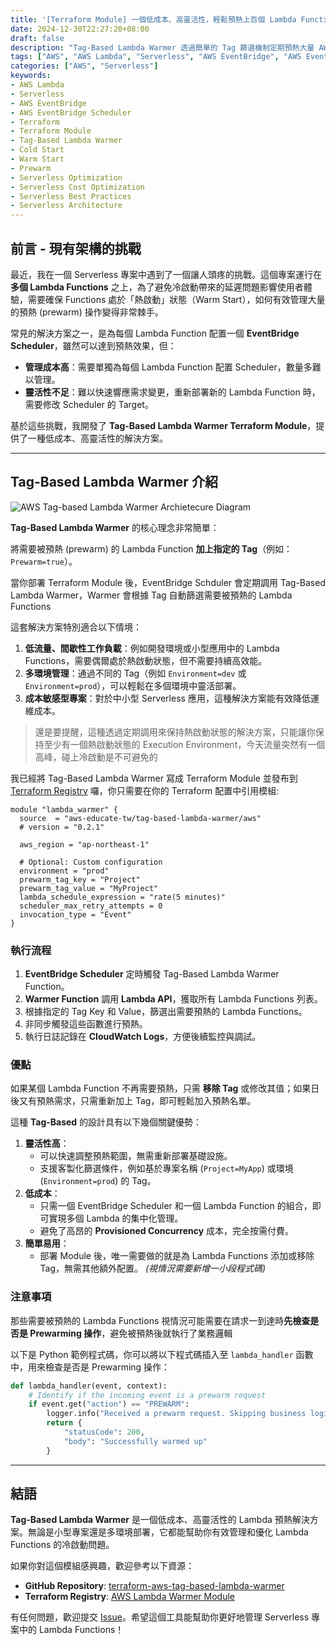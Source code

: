 ```yaml
---
title: '[Terraform Module] 一個低成本、高靈活性，輕鬆預熱上百個 Lambda Function 的解決方案：Tag-Based Lambda Warmer'
date: 2024-12-30T22:27:20+08:00
draft: false
description: "Tag-Based Lambda Warmer 透過簡單的 Tag 篩選機制定期預熱大量 AWS Lambda Functions，輕鬆解決冷啟動問題。這個 Terraform Module 提供了一個低成本且高靈活性的解決方案，特別適合間歇性工作負載、流量低且對成本敏感的 Serverless 中小型專案。"
tags: ["AWS", "AWS Lambda", "Serverless", "AWS EventBridge", "AWS EventBridge Scheduler", "Terraform", "Serverless"]
categories: ["AWS", "Serverless"]
keywords:
- AWS Lambda
- Serverless
- AWS EventBridge
- AWS EventBridge Scheduler
- Terraform
- Terraform Module
- Tag-Based Lambda Warmer
- Cold Start
- Warm Start
- Prewarm
- Serverless Optimization
- Serverless Cost Optimization
- Serverless Best Practices
- Serverless Architecture
---
```


## 前言 - 現有架構的挑戰

最近，我在一個 Serverless 專案中遇到了一個讓人頭疼的挑戰。這個專案運行在**多個 Lambda Functions** 之上，為了避免冷啟動帶來的延遲問題影響使用者體驗，需要確保 Functions 處於「熱啟動」狀態（Warm Start），如何有效管理大量的預熱 (prewarm) 操作變得非常棘手。

常見的解決方案之一，是為每個 Lambda Function 配置一個 **EventBridge Scheduler**，雖然可以達到預熱效果，但：

- **管理成本高**：需要單獨為每個 Lambda Function 配置 Scheduler，數量多難以管理。
- **靈活性不足**：難以快速響應需求變更，重新部署新的 Lambda Function 時，需要修改 Scheduler 的 Target。

基於這些挑戰，我開發了 **Tag-Based Lambda Warmer Terraform Module**，提供了一種低成本、高靈活性的解決方案。

---

## Tag-Based Lambda Warmer 介紹

![AWS Tag-based Lambda Warmer Archietecure Diagram](https://github.com/user-attachments/assets/51faed13-9501-4819-b687-c91291cc6009)

**Tag-Based Lambda Warmer** 的核心理念非常簡單：

將需要被預熱 (prewarm) 的 Lambda Function **加上指定的 Tag**（例如：`Prewarm=true`）。

當你部署 Terraform Module 後，EventBridge Schduler 會定期調用 Tag-Based Lambda Warmer，Warmer 會根據 Tag 自動篩選需要被預熱的 Lambda Functions

這套解決方案特別適合以下情境：

1. **低流量、間歇性工作負載**：例如開發環境或小型應用中的 Lambda Functions，需要偶爾處於熱啟動狀態，但不需要持續高效能。
2. **多環境管理**：通過不同的 Tag（例如 `Environment=dev` 或 `Environment=prod`），可以輕鬆在多個環境中靈活部署。
3. **成本敏感型專案**：對於中小型 Serverless 應用，這種解決方案能有效降低運維成本。

> 還是要提醒，這種透過定期調用來保持熱啟動狀態的解決方案，只能讓你保持至少有一個熱啟動狀態的 Execution Environment，今天流量突然有一個高峰，碰上冷啟動是不可避免的

我已經將 Tag-Based Lambda Warmer 寫成 Terraform Module 並發布到 [Terraform Registry](https://registry.terraform.io/modules/aws-educate-tw/tag-based-lambda-warmer/aws/latest) 囉，你只需要在你的 Terraform 配置中引用模組:

```hcl
module "lambda_warmer" {
  source  = "aws-educate-tw/tag-based-lambda-warmer/aws"
  # version = "0.2.1"

  aws_region = "ap-northeast-1"

  # Optional: Custom configuration
  environment = "prod"
  prewarm_tag_key = "Project"
  prewarm_tag_value = "MyProject"
  lambda_schedule_expression = "rate(5 minutes)"
  scheduler_max_retry_attempts = 0
  invocation_type = "Event"
}
```

### 執行流程

1. **EventBridge Scheduler** 定時觸發 Tag-Based Lambda Warmer Function。
2. **Warmer Function** 調用 **Lambda API**，獲取所有 Lambda Functions 列表。
3. 根據指定的 Tag Key 和 Value，篩選出需要預熱的 Lambda Functions。
4. 非同步觸發這些函數進行預熱。
5. 執行日誌記錄在 **CloudWatch Logs**，方便後續監控與調試。

### 優點

如果某個 Lambda Function 不再需要預熱，只需 **移除 Tag** 或修改其值；如果日後又有預熱需求，只需重新加上 Tag，即可輕鬆加入預熱名單。

這種 **Tag-Based** 的設計具有以下幾個關鍵優勢：

1. **靈活性高**：
   - 可以快速調整預熱範圍，無需重新部署基礎設施。
   - 支援客製化篩選條件，例如基於專案名稱 (`Project=MyApp`) 或環境 (`Environment=prod`) 的 Tag。
2. **低成本**：
   - 只需一個 EventBridge Scheduler 和一個 Lambda Function 的組合，即可實現多個 Lambda 的集中化管理。
   - 避免了高昂的 **Provisioned Concurrency** 成本，完全按需付費。
3. **簡單易用**：
   - 部署 Module 後，唯一需要做的就是為 Lambda Functions 添加或移除 Tag，無需其他額外配置。 _(視情況需要新增一小段程式碼)_

### 注意事項

那些需要被預熱的 Lambda Functions 視情況可能需要在請求一到達時**先檢查是否是 Prewarming 操作**，避免被預熱後就執行了業務邏輯

以下是 Python 範例程式碼，你可以將以下程式碼插入至 `lambda_handler` 函數中，用來檢查是否是 Prewarming 操作：

```python
def lambda_handler(event, context):
    # Identify if the incoming event is a prewarm request
    if event.get("action") == "PREWARM":
        logger.info("Received a prewarm request. Skipping business logic.")
        return {
            "statusCode": 200,
            "body": "Successfully warmed up"
        }
```

---

## 結語

**Tag-Based Lambda Warmer** 是一個低成本、高靈活性的 Lambda 預熱解決方案。無論是小型專案還是多環境部署，它都能幫助你有效管理和優化 Lambda Functions 的冷啟動問題。

如果你對這個模組感興趣，歡迎參考以下資源：

- **GitHub Repository**: [terraform-aws-tag-based-lambda-warmer](https://github.com/aws-educate-tw/terraform-aws-tag-based-lambda-warmer)
- **Terraform Registry**: [AWS Lambda Warmer Module](https://registry.terraform.io/modules/aws-educate-tw/tag-based-lambda-warmer/aws/latest)

有任何問題，歡迎提交 [Issue](https://github.com/aws-educate-tw/terraform-aws-tag-based-lambda-warmer/issues/new)。希望這個工具能幫助你更好地管理 Serverless 專案中的 Lambda Functions！
